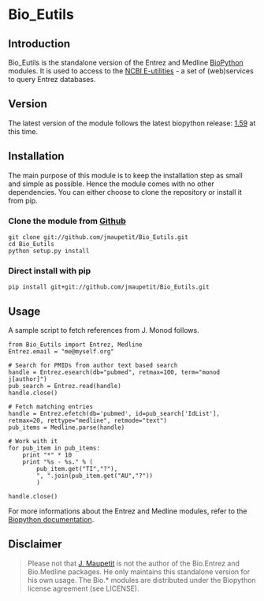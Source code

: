 # Bio_Eutils

## Introduction

Bio_Eutils is the standalone version of the Entrez and Medline
[BioPython](http://www.biopython.org) modules. It is used to access to
the [NCBI E-utilities](http://www.ncbi.nlm.nih.gov/books/NBK25501/) -
a set of (web)services to query Entrez databases.

## Version

The latest version of the module follows the latest biopython release:
[1.59](http://biopython.org/wiki/Download) at this time.

## Installation

The main purpose of this module is to keep the installation step as
small and simple as possible. Hence the module comes with no other
dependencies. You can either choose to clone the repository or install
it from pip.

### Clone the module from [Github](git://github.com/jmaupetit/Bio_Eutils.git)

    git clone git://github.com/jmaupetit/Bio_Eutils.git
    cd Bio_Eutils
    python setup.py install

### Direct install with pip

    pip install git+git://github.com/jmaupetit/Bio_Eutils.git

## Usage

A sample script to fetch references from J. Monod follows.
	
	from Bio_Eutils import Entrez, Medline
    Entrez.email = "me@myself.org"
    
	# Search for PMIDs from author text based search
    handle = Entrez.esearch(db="pubmed", retmax=100, term="monod j[author]")
    pub_search = Entrez.read(handle)
    handle.close()
	
    # Fetch matching entries
    handle = Entrez.efetch(db='pubmed', id=pub_search['IdList'], retmax=20, rettype="medline", retmode="text")
    pub_items = Medline.parse(handle)
    
    # Work with it
    for pub_item in pub_items:
	    print "*" * 10
        print "%s - %s." % (
            pub_item.get("TI","?"),
            ", ".join(pub_item.get("AU","?"))
            )

    handle.close()

For more informations about the Entrez and Medline modules, refer to
the
[Biopython documentation](http://biopython.org/DIST/docs/tutorial/Tutorial.html#htoc96).

## Disclaimer

> Please not that [J. Maupetit](http://julien.maupetit.me) is not the
> author of the Bio.Entrez and Bio.Medline packages. He only maintains
> this standalone version for his own usage. The Bio.* modules are
> distributed under the Biopython license agreement (see LICENSE).
